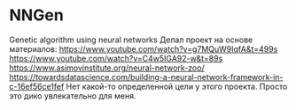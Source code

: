 # NNGen
Genetic algorithm using neural networks
Делал проект на основе материалов:
https://www.youtube.com/watch?v=g7MQuW9IqfA&t=499s
https://www.youtube.com/watch?v=C4w5IGA92-w&t=89s
https://www.asimovinstitute.org/neural-network-zoo/
https://towardsdatascience.com/building-a-neural-network-framework-in-c-16ef56ce1fef
Нет какой-то определенной цели у этого проекта. Просто это дико увлекательно для меня.
